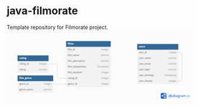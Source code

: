 # java-filmorate
Template repository for Filmorate project.
![Image alt](https://github.com/NarutoBabaeva/java-filmorate/blob/main/er%20diagram.png)
